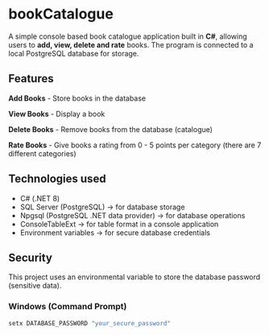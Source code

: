 # bookCatalogue

A simple console based book catalogue application built in **C#**, allowing users to **add, view, delete and rate** books. The program is connected to a local PostgreSQL database for storage.

## Features
**Add Books** - Store books in the database

**View Books** - Display a book

**Delete Books** - Remove books from the database (catalogue)

**Rate Books** - Give books a rating from 0 - 5 points per category (there are 7 different categories)

## Technologies used
- C# (.NET 8)
- SQL Server (PostgreSQL) -> for database storage
- Npgsql (PostgreSQL .NET data provider) -> for database operations
- ConsoleTableExt -> for table format in a console application
- Environment variables -> for secure database credentials

## Security
This project uses an environmental variable to store the database password (sensitive data).

### Windows (Command Prompt)
```bash
setx DATABASE_PASSWORD "your_secure_password"
